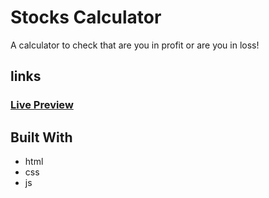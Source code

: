 # Stocks Calculator
A calculator to check that are you in profit or are you in loss!
## links
### [Live Preview](https://stock-calculator-neog.netlify.app/)
## Built With
* html
* css
* js

